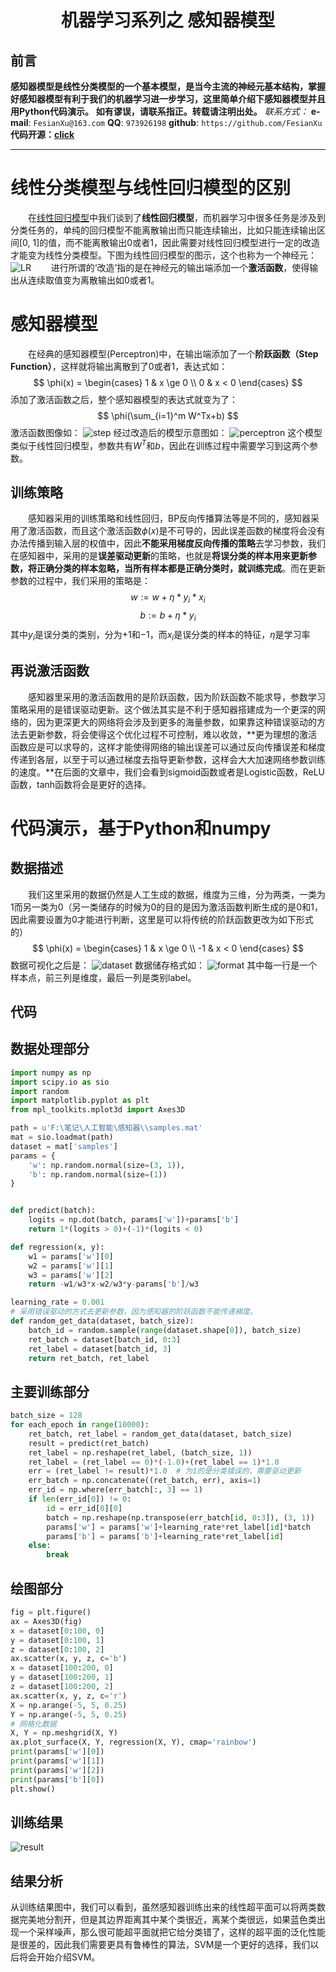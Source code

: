 <h1 align = "center">机器学习系列之 感知器模型</h1>


## 前言
**感知器模型是线性分类模型的一个基本模型，是当今主流的神经元基本结构，掌握好感知器模型有利于我们的机器学习进一步学习，这里简单介绍下感知器模型并且用Python代码演示。**
**如有谬误，请联系指正。转载请注明出处。**
*联系方式：*
**e-mail**: `FesianXu@163.com`
**QQ**: `973926198`
**github**: `https://github.com/FesianXu`
**代码开源：[click]**


------

# 线性分类模型与线性回归模型的区别
　　在[线性回归模型][LinearRegression]中我们谈到了**线性回归模型**，而机器学习中很多任务是涉及到分类任务的，单纯的回归模型不能离散输出而只能连续输出，比如只能连续输出区间[0, 1]的值，而不能离散输出0或者1，因此需要对线性回归模型进行一定的改造才能变为线性分类模型。下图为线性回归模型的图示，这个也称为一个神经元：
![LR][LR]
　　进行所谓的‘改造’指的是在神经元的输出端添加一个**激活函数**，使得输出从连续取值变为离散输出如0或者1。
  
# 感知器模型
　　在经典的感知器模型(Perceptron)中，在输出端添加了一个**阶跃函数（Step Function）**，这样就将输出离散到了0或者1，表达式如：
$$
\phi(x) = \begin{cases}
1 & x \ge 0 \\
0 & x < 0
\end{cases}
$$
添加了激活函数之后，整个感知器模型的表达式就变为了：
$$
\phi(\sum_{i=1}^m W^Tx+b)
$$
激活函数图像如：
![step][step]
经过改造后的模型示意图如：
![perceptron][perceptron]
这个模型类似于线性回归模型，参数共有$W^T$和$b$，因此在训练过程中需要学习到这两个参数。

## 训练策略
　　感知器采用的训练策略和线性回归，BP反向传播算法等是不同的，感知器采用了激活函数，而且这个激活函数$\phi(x)$是不可导的，因此误差函数的梯度将会没有办法传播到输入层的权值中，因此**不能采用梯度反向传播的策略**去学习参数，我们在感知器中，采用的是**误差驱动更新**的策略，也就是**将误分类的样本用来更新参数，将正确分类的样本忽略，当所有样本都是正确分类时，就训练完成**。而在更新参数的过程中，我们采用的策略是：
$$
w := w+\eta*y_i*x_i
$$
$$
b := b+\eta*y_i
$$
其中$y_i$是误分类的类别，分为$+1$和$-1$，而$x_i$是误分类的样本的特征，$\eta$是学习率


## 再说激活函数
　　感知器里采用的激活函数用的是阶跃函数，因为阶跃函数不能求导，参数学习策略采用的是错误驱动更新。这个做法其实是不利于感知器搭建成为一个更深的网络的，因为更深更大的网络将会涉及到更多的海量参数，如果靠这种错误驱动的方法去更新参数，将会使得这个优化过程不可控制，难以收敛，**更为理想的激活函数应是可以求导的，这样才能使得网络的输出误差可以通过反向传播误差和梯度传递到各层，以至于可以通过梯度去指导更新参数，这样会大大加速网络参数训练的速度。**在后面的文章中，我们会看到sigmoid函数或者是Logistic函数，ReLU函数，tanh函数将会是更好的选择。




# 代码演示，基于Python和numpy

## 数据描述
　　我们这里采用的数据仍然是人工生成的数据，维度为三维，分为两类，一类为1而另一类为0（另一类储存的时候为0的目的是因为激活函数判断生成的是0和1，因此需要设置为0才能进行判断，这里是可以将传统的阶跃函数更改为如下形式的）
$$
\phi(x) = \begin{cases}
1 & x \ge 0 \\
-1 & x < 0
\end{cases}
$$
数据可视化之后是：
![dataset][dataset]
数据储存格式如：
![format][format]
其中每一行是一个样本点，前三列是维度，最后一列是类别label。


## 代码

## 数据处理部分
```python
import numpy as np
import scipy.io as sio
import random
import matplotlib.pyplot as plt
from mpl_toolkits.mplot3d import Axes3D

path = u'F:\笔记\人工智能\感知器\\samples.mat'
mat = sio.loadmat(path)
dataset = mat['samples']
params = {
    'w': np.random.normal(size=(3, 1)),
    'b': np.random.normal(size=(1))
}


def predict(batch):
    logits = np.dot(batch, params['w'])+params['b']
    return 1*(logits > 0)+(-1)*(logits < 0)

def regression(x, y):
    w1 = params['w'][0]
    w2 = params['w'][1]
    w3 = params['w'][2]
    return -w1/w3*x-w2/w3*y-params['b']/w3

learning_rate = 0.001
# 采用错误驱动的方式去更新参数，因为感知器的阶跃函数不能传递梯度。
def random_get_data(dataset, batch_size):
    batch_id = random.sample(range(dataset.shape[0]), batch_size)
    ret_batch = dataset[batch_id, 0:3]
    ret_label = dataset[batch_id, 3]
    return ret_batch, ret_label
```

## 主要训练部分
```python
batch_size = 128
for each_epoch in range(10000):
    ret_batch, ret_label = random_get_data(dataset, batch_size)
    result = predict(ret_batch)
    ret_label = np.reshape(ret_label, (batch_size, 1))
    ret_label = (ret_label == 0)*(-1.0)+(ret_label == 1)*1.0
    err = (ret_label != result)*1.0  # 为1的是分类错误的，需要驱动更新
    err_batch = np.concatenate((ret_batch, err), axis=1)
    err_id = np.where(err_batch[:, 3] == 1)
    if len(err_id[0]) != 0:
        id = err_id[0][0]
        batch = np.reshape(np.transpose(err_batch[id, 0:3]), (3, 1))
        params['w'] = params['w']+learning_rate*ret_label[id]*batch
        params['b'] = params['b']+learning_rate*ret_label[id]
    else:
        break
```

## 绘图部分
```python
fig = plt.figure()
ax = Axes3D(fig)
x = dataset[0:100, 0]
y = dataset[0:100, 1]
z = dataset[0:100, 2]
ax.scatter(x, y, z, c='b')
x = dataset[100:200, 0]
y = dataset[100:200, 1]
z = dataset[100:200, 2]
ax.scatter(x, y, z, c='r')
X = np.arange(-5, 5, 0.25)
Y = np.arange(-5, 5, 0.25)
# 网格化数据
X, Y = np.meshgrid(X, Y)
ax.plot_surface(X, Y, regression(X, Y), cmap='rainbow')
print(params['w'][0])
print(params['w'][1])
print(params['w'][2])
print(params['b'][0])
plt.show()
```

## 训练结果
![result][result]

## 结果分析
从训练结果图中，我们可以看到，虽然感知器训练出来的线性超平面可以将两类数据完美地分割开，但是其边界距离其中某个类很近，离某个类很远，如果蓝色类出现一个采样噪声，那么很可能超平面就把它给分类错了，这样的超平面的泛化性能是很差的，因此我们需要更具有鲁棒性的算法，SVM是一个更好的选择，我们以后将会开始介绍SVM。


[LinearRegression]: http://blog.csdn.net/loseinvain/article/details/78245665
[LR]: ./imgs/LR.png
[step]: ./imgs/step.jpg
[perceptron]: ./imgs/perceptron.png
[click]: https://github.com/FesianXu/AI_Blog/tree/master/%E6%84%9F%E7%9F%A5%E5%99%A8
[dataset]: ./imgs/dataset.png
[format]: ./imgs/format.png
[result]: ./imgs/result.png
